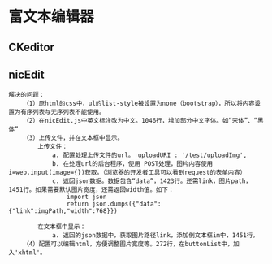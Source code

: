 # 富文本编辑器
## CKeditor
## nicEdit
    解决的问题：
        （1）原html的css中，ul的list-style被设置为none（bootstrap），所以将内容设置为有序列表与无序列表不能使用。
        （2）在nicEdit.js中英文标注改为中文。1046行，增加部分中文字体。如“宋体”、“黑体”
        （3）上传文件，并在文本框中显示。
            上传文件：
                a. 配置处理上传文件的url。 uploadURI : '/test/uploadImg',
                b. 在处理url的后台程序，使用 POST处理，图片内容使用i=web.input(image={})获取。（浏览器的开发者工具可以看到request的表单内容）
                c. 返回json数据。数据包含“data”，1423行。还需link，图片path，1451行。如果需要默认图片宽度，还需返回width值。如下：
                    import json
                    return json.dumps({"data":{"link":imgPath,"width":768}})
                
            在文本框中显示：
                a. 返回的json数据中，获取图片路径link，添加倒文本框im中，1451行。
        （4）配置可以编辑html，方便调整图片宽度等。272行，在buttonList中，加入'xhtml'。

